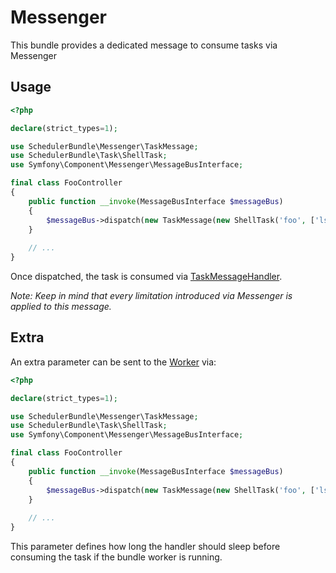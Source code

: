 # Messenger

This bundle provides a dedicated message to consume tasks via Messenger

## Usage

```php
<?php

declare(strict_types=1);

use SchedulerBundle\Messenger\TaskMessage;
use SchedulerBundle\Task\ShellTask;
use Symfony\Component\Messenger\MessageBusInterface;

final class FooController
{
    public function __invoke(MessageBusInterface $messageBus)
    {
        $messageBus->dispatch(new TaskMessage(new ShellTask('foo', ['ls', '-al'])));
    }
    
    // ...
}
```

Once dispatched, the task is consumed via [TaskMessageHandler](../src/Messenger/TaskMessageHandler.php).

_Note: Keep in mind that every limitation introduced via Messenger is applied to this message._

## Extra

An extra parameter can be sent to the [Worker](../src/Worker/Worker.php) via:

```php
<?php

declare(strict_types=1);

use SchedulerBundle\Messenger\TaskMessage;
use SchedulerBundle\Task\ShellTask;
use Symfony\Component\Messenger\MessageBusInterface;

final class FooController
{
    public function __invoke(MessageBusInterface $messageBus)
    {
        $messageBus->dispatch(new TaskMessage(new ShellTask('foo', ['ls', '-al']), 2)); // The message handler will sleep during 2 seconds 
    }
    
    // ...
}
```

This parameter defines how long the handler should sleep before consuming the task if the bundle worker is running.

